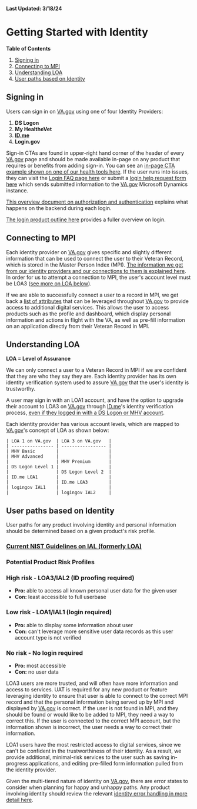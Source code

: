 **Last Updated: 3/18/24**

# Getting Started with Identity

**Table of Contents**

1. [Signing in](notion://www.notion.so/7964973d4088479f9446144b68bbd4aa#signing-in)
2. [Connecting to MPI](notion://www.notion.so/7964973d4088479f9446144b68bbd4aa#connecting-to-MPI)
3. [Understanding LOA](notion://www.notion.so/7964973d4088479f9446144b68bbd4aa#Understanding-LOA)
4. [User paths based on Identity](notion://www.notion.so/7964973d4088479f9446144b68bbd4aa#User-paths-based-on-Identity)

## Signing in

Users can sign in on [VA.gov](http://va.gov/) using one of four Identity Providers:

1. **DS Logon**
2. **My HealtheVet**
3. **[ID.me](http://id.me/)**
4. **Login.gov**

Sign-in CTAs are found in upper-right hand corner of the header of every [VA.gov](http://va.gov/) page and should be made available in-page on any product that requires or benefits from adding sign-in. You can see an [in-page CTA example shown on one of our health tools here](https://staging.va.gov/health-care/refill-track-prescriptions/). If the user runs into issues, they can visit the [Login FAQ page here](https://staging.va.gov/sign-in-faq/) or submit a [login help request form here](https://www.accesstocare.va.gov/sign-in-help) which sends submitted information to the [VA.gov](http://va.gov/) Microsoft Dynamics instance.

[This overview document on authorization and authentication](https://github.com/department-of-veterans-affairs/va.gov-team/blob/master/products/identity/Products/login/reference-documents/auth/authentication-and-authorization.md) explains what happens on the backend during each login.

[The login product outline here](https://github.com/department-of-veterans-affairs/va.gov-team/tree/master/products/identity/Products/login) provides a fuller overview on login.

## Connecting to MPI

Each identity provider on [VA.gov](http://va.gov/) gives specific and slightly different information that can be used to connect the user to their Veteran Record, which is stored in the Master Person Index (MPI). [The information we get from our identity providers and our connections to them is explained here](https://github.com/department-of-veterans-affairs/va.gov-team/blob/master/products/identity/Products/login/ssoe/ssoe_saml_response_attributes.md). In order for us to attempt a connection to MPI, the user's account level must be LOA3 ([see more on LOA below](notion://www.notion.so/7964973d4088479f9446144b68bbd4aa#Understanding-LOA)).

If we are able to successfully connect a user to a record in MPI, we get back a [list of attributes](notion://www.notion.so/7964973d4088479f9446144b68bbd4aa) that can be leveraged throughout [VA.gov](http://va.gov/) to provide access to additional digital services. This allows the user to access products such as the profile and dashboard, which display personal information and actions in flight with the VA, as well as pre-fill information on an application directly from their Veteran Record in MPI.

## Understanding LOA

**LOA = Level of Assurance**

We can only connect a user to a Veteran Record in MPI if we are confident that they are who they say they are. Each identity provider has its own identity verification system used to assure [VA.gov](http://va.gov/) that the user's identity is trustworthy.

A user may sign in with an LOA1 account, and have the option to upgrade their account to LOA3 on [VA.gov](http://va.gov/) through [ID.me](http://id.me/)'s identity verification process, [even if they logged in with a DS Logon or MHV account](https://github.com/department-of-veterans-affairs/va.gov-team/blob/master/products/identity/Products/login/idme/idv-flow-updated-20170821.pdf). 

Each identity provider has various account levels, which are mapped to [VA.gov](http://va.gov/)'s concept of LOA as shown below:

```
| LOA 1 on VA.gov  | LOA 3 on VA.gov   |
| ---------------- | ----------------- |
| MHV Basic        |                   |
| MHV Advanced     |                   |
|                  | MHV Premium       |
| DS Logon Level 1 |                   |
|                  | DS Logon Level 2  |
| ID.me LOA1       |                   |
|                  | ID.me LOA3        |
| logingov IAL1    |                   |
|                  | logingov IAL2     |
```

## User paths based on Identity

User paths for any product involving identity and personal information should be determined based on a given product's risk profile.

### [Current NIST Guidelines on IAL (formerly LOA)](https://nvlpubs.nist.gov/nistpubs/SpecialPublications/NIST.SP.800-63a.pdf)

### Potential Product Risk Profiles

### High risk - LOA3/IAL2 (ID proofing required)

- **Pro:** able to access all known personal user data for the given user
- **Con:** least accessible to full userbase

### Low risk - LOA1/IAL1 (login required)

- **Pro:** able to display some information about user
- **Con:** can't leverage more sensitive user data records as this user account type is not verified

### No risk - No login required

- **Pro:** most accessible
- **Con:** no user data

LOA3 users are more trusted, and will often have more information and access to services. UAT is required for any new product or feature leveraging identity to ensure that user is able to connect to the correct MPI record and that the personal information being served up by MPI and displayed by [VA.gov](http://va.gov/) is correct. If the user is not found in MPI, and they should be found or would like to be added to MPI, they need a way to correct this. If the user is connected to the correct MPI account, but the information shown is incorrect, the user needs a way to correct their information.

LOA1 users have the most restricted access to digital services, since we can't be confident in the trustworthiness of their identity. As a result, we provide additional, minimal-risk services to the user such as saving in-progress applications, and editing pre-filled form information pulled from the identity provider.

Given the multi-tiered nature of identity on [VA.gov](http://va.gov/), there are error states to consider when planning for happy and unhappy paths. Any product involving identity should review the relevant [identity error handling in more detail here](https://github.com/department-of-veterans-affairs/va.gov-team/blob/master/products/identity/Products/login/error-messages/sign-in-error-handling.md).
